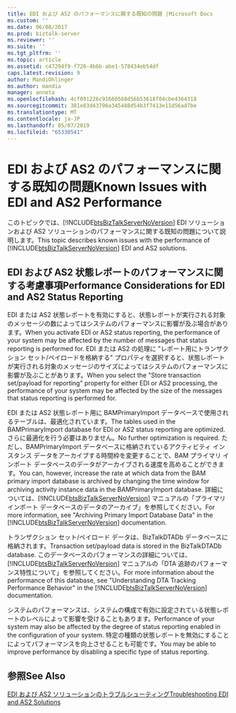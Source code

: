 ```yaml
---
title: EDI および AS2 のパフォーマンスに関する既知の問題 |Microsoft Docs
ms.custom: ''
ms.date: 06/08/2017
ms.prod: biztalk-server
ms.reviewer: ''
ms.suite: ''
ms.tgt_pltfrm: ''
ms.topic: article
ms.assetid: c47294f9-f728-4b6b-abe1-578434eb54df
caps.latest.revision: 9
author: MandiOhlinger
ms.author: mandia
manager: anneta
ms.openlocfilehash: 4cf091226c91660568d56b53618f04cbe4364318
ms.sourcegitcommit: 381e83d43796a345488d54b3f7413e11d56ad7be
ms.translationtype: MT
ms.contentlocale: ja-JP
ms.lasthandoff: 05/07/2019
ms.locfileid: "65330541"
---
```

# <a name="known-issues-with-edi-and-as2-performance"></a><span data-ttu-id="24dc1-102">EDI および AS2 のパフォーマンスに関する既知の問題</span><span class="sxs-lookup"><span data-stu-id="24dc1-102">Known Issues with EDI and AS2 Performance</span></span>
<span data-ttu-id="24dc1-103">このトピックでは、[!INCLUDE[btsBizTalkServerNoVersion](../includes/btsbiztalkservernoversion-md.md)] EDI ソリューションおよび AS2 ソリューションのパフォーマンスに関する既知の問題について説明します。</span><span class="sxs-lookup"><span data-stu-id="24dc1-103">This topic describes known issues with the performance of [!INCLUDE[btsBizTalkServerNoVersion](../includes/btsbiztalkservernoversion-md.md)] EDI and AS2 solutions.</span></span>  
  
## <a name="performance-considerations-for-edi-and-as2-status-reporting"></a><span data-ttu-id="24dc1-104">EDI および AS2 状態レポートのパフォーマンスに関する考慮事項</span><span class="sxs-lookup"><span data-stu-id="24dc1-104">Performance Considerations for EDI and AS2 Status Reporting</span></span>  
 <span data-ttu-id="24dc1-105">EDI または AS2 状態レポートを有効にすると、状態レポートが実行される対象のメッセージの数によってはシステムのパフォーマンスに影響が及ぶ場合があります。</span><span class="sxs-lookup"><span data-stu-id="24dc1-105">When you activate EDI or AS2 status reporting, the performance of your system may be affected by the number of messages that status reporting is performed for.</span></span> <span data-ttu-id="24dc1-106">EDI または AS2 の処理に "レポート用にトランザクション セット/ペイロードを格納する" プロパティを選択すると、状態レポートが実行される対象のメッセージのサイズによってはシステムのパフォーマンスに影響が及ぶことがあります。</span><span class="sxs-lookup"><span data-stu-id="24dc1-106">When you select the "Store transaction set/payload for reporting" property for either EDI or AS2 processing, the performance of your system may be affected by the size of the messages that status reporting is performed for.</span></span>  
  
 <span data-ttu-id="24dc1-107">EDI または AS2 状態レポート用に BAMPrimaryImport データベースで使用されるテーブルは、最適化されています。</span><span class="sxs-lookup"><span data-stu-id="24dc1-107">The tables used in the BAMPrimaryImport database for EDI or AS2 status reporting are optimized.</span></span> <span data-ttu-id="24dc1-108">さらに最適化を行う必要はありません。</span><span class="sxs-lookup"><span data-stu-id="24dc1-108">No further optimization is required.</span></span> <span data-ttu-id="24dc1-109">ただし、BAMPrimaryImport データベースに格納されているアクティビティ インスタンス データをアーカイブする時間枠を変更することで、BAM プライマリ インポート データベースのデータがアーカイブされる速度を高めることができます。</span><span class="sxs-lookup"><span data-stu-id="24dc1-109">You can, however, increase the rate at which data from the BAM primary import database is archived by changing the time window for archiving activity instance data in the BAMPrimaryImport database.</span></span> <span data-ttu-id="24dc1-110">詳細については、[!INCLUDE[btsBizTalkServerNoVersion](../includes/btsbiztalkservernoversion-md.md)] マニュアルの「プライマリ インポート データベースのデータのアーカイブ」を参照してください。</span><span class="sxs-lookup"><span data-stu-id="24dc1-110">For more information, see "Archiving Primary Import Database Data" in the [!INCLUDE[btsBizTalkServerNoVersion](../includes/btsbiztalkservernoversion-md.md)] documentation.</span></span>  
  
 <span data-ttu-id="24dc1-111">トランザクション セット/ペイロード データは、BizTalkDTADb データベースに格納されます。</span><span class="sxs-lookup"><span data-stu-id="24dc1-111">Transaction set/payload data is stored in the BizTalkDTADb database.</span></span> <span data-ttu-id="24dc1-112">このデータベースのパフォーマンスの詳細については、[!INCLUDE[btsBizTalkServerNoVersion](../includes/btsbiztalkservernoversion-md.md)] マニュアルの「DTA 追跡のパフォーマンス特性について」を参照してください。</span><span class="sxs-lookup"><span data-stu-id="24dc1-112">For more information about the performance of this database, see "Understanding DTA Tracking Performance Behavior" in the [!INCLUDE[btsBizTalkServerNoVersion](../includes/btsbiztalkservernoversion-md.md)] documentation.</span></span>  
  
 <span data-ttu-id="24dc1-113">システムのパフォーマンスは、システムの構成で有効に設定されている状態レポートのレベルによって影響を受けることもあります。</span><span class="sxs-lookup"><span data-stu-id="24dc1-113">Performance of your system may also be affected by the degree of status reporting enabled in the configuration of your system.</span></span> <span data-ttu-id="24dc1-114">特定の種類の状態レポートを無効にすることによってパフォーマンスを向上させることも可能です。</span><span class="sxs-lookup"><span data-stu-id="24dc1-114">You may be able to improve performance by disabling a specific type of status reporting.</span></span>  
  
## <a name="see-also"></a><span data-ttu-id="24dc1-115">参照</span><span class="sxs-lookup"><span data-stu-id="24dc1-115">See Also</span></span>  
 [<span data-ttu-id="24dc1-116">EDI および AS2 ソリューションのトラブルシューティング</span><span class="sxs-lookup"><span data-stu-id="24dc1-116">Troubleshooting EDI and AS2 Solutions</span></span>](../core/troubleshooting-edi-and-as2-solutions.md)